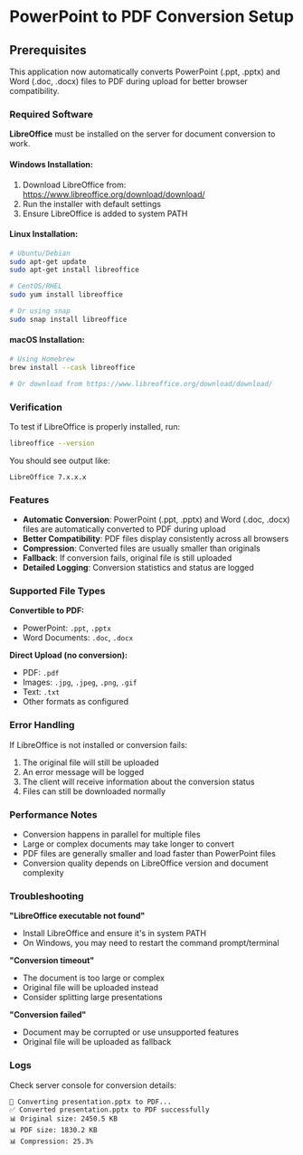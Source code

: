 # PowerPoint to PDF Conversion Setup

## Prerequisites

This application now automatically converts PowerPoint (.ppt, .pptx) and Word (.doc, .docx) files to PDF during upload for better browser compatibility.

### Required Software

**LibreOffice** must be installed on the server for document conversion to work.

#### Windows Installation:

1. Download LibreOffice from: https://www.libreoffice.org/download/download/
2. Run the installer with default settings
3. Ensure LibreOffice is added to system PATH

#### Linux Installation:

```bash
# Ubuntu/Debian
sudo apt-get update
sudo apt-get install libreoffice

# CentOS/RHEL
sudo yum install libreoffice

# Or using snap
sudo snap install libreoffice
```

#### macOS Installation:

```bash
# Using Homebrew
brew install --cask libreoffice

# Or download from https://www.libreoffice.org/download/download/
```

### Verification

To test if LibreOffice is properly installed, run:

```bash
libreoffice --version
```

You should see output like:

```
LibreOffice 7.x.x.x
```

### Features

- **Automatic Conversion**: PowerPoint (.ppt, .pptx) and Word (.doc, .docx) files are automatically converted to PDF during upload
- **Better Compatibility**: PDF files display consistently across all browsers
- **Compression**: Converted files are usually smaller than originals
- **Fallback**: If conversion fails, original file is still uploaded
- **Detailed Logging**: Conversion statistics and status are logged

### Supported File Types

**Convertible to PDF:**

- PowerPoint: `.ppt`, `.pptx`
- Word Documents: `.doc`, `.docx`

**Direct Upload (no conversion):**

- PDF: `.pdf`
- Images: `.jpg`, `.jpeg`, `.png`, `.gif`
- Text: `.txt`
- Other formats as configured

### Error Handling

If LibreOffice is not installed or conversion fails:

1. The original file will still be uploaded
2. An error message will be logged
3. The client will receive information about the conversion status
4. Files can still be downloaded normally

### Performance Notes

- Conversion happens in parallel for multiple files
- Large or complex documents may take longer to convert
- PDF files are generally smaller and load faster than PowerPoint files
- Conversion quality depends on LibreOffice version and document complexity

### Troubleshooting

**"LibreOffice executable not found"**

- Install LibreOffice and ensure it's in system PATH
- On Windows, you may need to restart the command prompt/terminal

**"Conversion timeout"**

- The document is too large or complex
- Original file will be uploaded instead
- Consider splitting large presentations

**"Conversion failed"**

- Document may be corrupted or use unsupported features
- Original file will be uploaded as fallback

### Logs

Check server console for conversion details:

```
🔄 Converting presentation.pptx to PDF...
✅ Converted presentation.pptx to PDF successfully
📊 Original size: 2450.5 KB
📊 PDF size: 1830.2 KB
📊 Compression: 25.3%
```
